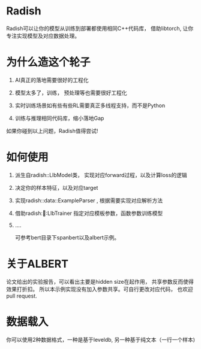 # Radish
Radish可以让你的模型从训练到部署都使用相同C++代码库， 借助libtorch, 让你专注实现模型及对应数据处理。


# 为什么造这个轮子

 1)  AI真正的落地需要很好的工程化

 2) 模型太多了，训练， 预处理等也需要很好工程化

 3) 实时训练场景如有些有些RL需要真正多线程支持，而不是Python

 4) 训练与推理相同代码库，缩小落地Gap

如果你碰到以上问题，Radish值得尝试!

# 如何使用

1) 派生自radish::LlbModel类， 实现对应forward过程，以及计算loss的逻辑
2) 决定你的样本特征，以及对应target
3) 实现radish::data::ExampleParser , 根据需要实现对应解析方法
4) 借助radish::train::LlbTrainer 指定对应模板参数，函数参数训练模型
5) ....
   
   可参考bert目录下spanbert以及albert示例。

# 关于ALBERT

论文给出的实验报告，可以看出主要是hidden size在起作用， 共享参数反而使得效果打折扣。
所以本示例实现没有加入参数共享。可自行更改对应代码， 也欢迎pull request.



#  数据载入

你可以使用2种数据格式，一种是基于leveldb, 另一种基于纯文本（一行一个样本)

